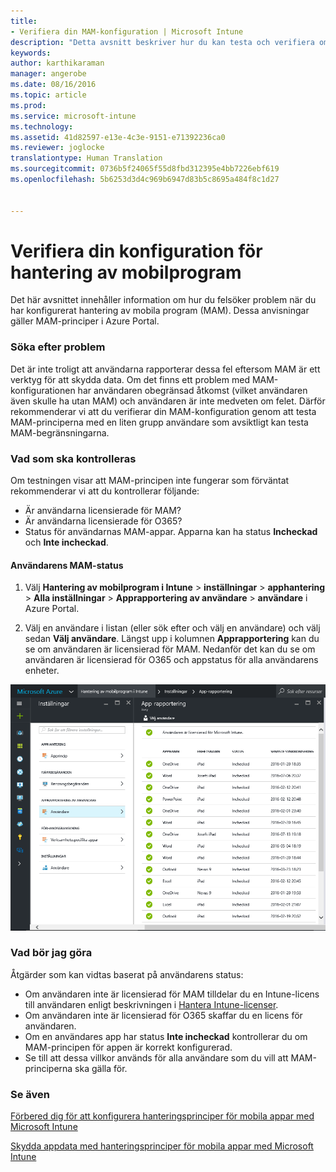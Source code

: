 ```yaml
---
title:
- Verifiera din MAM-konfiguration | Microsoft Intune
description: "Detta avsnitt beskriver hur du kan testa och verifiera om din MAM-princip är korrekt konfigurerad och fungerar som förväntat."
keywords: 
author: karthikaraman
manager: angerobe
ms.date: 08/16/2016
ms.topic: article
ms.prod: 
ms.service: microsoft-intune
ms.technology: 
ms.assetid: 41d82597-e13e-4c3e-9151-e71392236ca0
ms.reviewer: joglocke
translationtype: Human Translation
ms.sourcegitcommit: 0736b5f24065f55d8fbd312395e4bb7226ebf619
ms.openlocfilehash: 5b6253d3d4c969b6947d83b5c8695a484f8c1d27


---
```


# Verifiera din konfiguration för hantering av mobilprogram

Det här avsnittet innehåller information om hur du felsöker problem när du har konfigurerat hantering av mobila program (MAM). Dessa anvisningar gäller MAM-principer i Azure Portal.

### Söka efter problem
Det är inte troligt att användarna rapporterar dessa fel eftersom MAM är ett verktyg för att skydda data. Om det finns ett problem med MAM-konfigurationen har användaren obegränsad åtkomst (vilket användaren även skulle ha utan MAM) och användaren är inte medveten om felet. Därför rekommenderar vi att du verifierar din MAM-konfiguration genom att testa MAM-principerna med en liten grupp användare som avsiktligt kan testa MAM-begränsningarna.


### Vad som ska kontrolleras

Om testningen visar att MAM-principen inte fungerar som förväntat rekommenderar vi att du kontrollerar följande:

- Är användarna licensierade för MAM?
- Är användarna licensierade för O365?
- Status för användarnas MAM-appar. Apparna kan ha status **Incheckad** och **Inte incheckad**.

#### Användarens MAM-status
1. Välj **Hantering av mobilprogram i Intune** > **inställningar** > **apphantering** > **Alla inställningar** > **Apprapportering av användare** > **användare** i Azure Portal.

2. Välj en användare i listan (eller sök efter och välj en användare) och välj sedan **Välj användare**. Längst upp i kolumnen **Apprapportering** kan du se om användaren är licensierad för MAM. Nedanför det kan du se om användaren är licensierad för O365 och appstatus för alla användarens enheter.

![Appstatus för MAM](..\media\ts-mam-user-apps.png) 

### Vad bör jag göra
Åtgärder som kan vidtas baserat på användarens status:

- Om användaren inte är licensierad för MAM tilldelar du en Intune-licens till användaren enligt beskrivningen i [Hantera Intune-licenser](..\get-started\start-with-a-paid-subscription-to-microsoft-intune).
- Om användaren inte är licensierad för O365 skaffar du en licens för användaren.
- Om en användares app har status **Inte incheckad** kontrollerar du om MAM-principen för appen är korrekt konfigurerad.
- Se till att dessa villkor används för alla användare som du vill att MAM-principerna ska gälla för.

### Se även
[Förbered dig för att konfigurera hanteringsprinciper för mobila appar med Microsoft Intune](..\deploy-use\get-ready-to-configure-mobile-app-management-policies-with-microsoft-intune)

[Skydda appdata med hanteringsprinciper för mobila appar med Microsoft Intune](..\deploy-use\protect-app-data-using-mobile-app-management-policies-with-microsoft-intune)



<!--HONumber=Oct16_HO1-->


